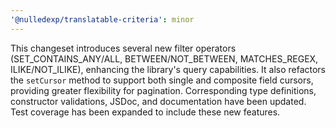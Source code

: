```yaml
---
'@nulledexp/translatable-criteria': minor
---
```


This changeset introduces several new filter operators (SET_CONTAINS_ANY/ALL, BETWEEN/NOT_BETWEEN, MATCHES_REGEX, ILIKE/NOT_ILIKE), enhancing the library's query capabilities. It also refactors the `setCursor` method to support both single and composite field cursors, providing greater flexibility for pagination. Corresponding type definitions, constructor validations, JSDoc, and documentation have been updated. Test coverage has been expanded to include these new features.
